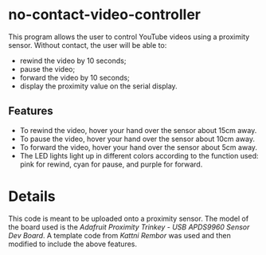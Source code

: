 # no-contact-video-controller
This program allows the user to control YouTube videos using a proximity sensor. Without contact, the user will be able to:
- rewind the video by 10 seconds;
- pause the video;
- forward the video by 10 seconds;
- display the proximity value on the serial display.

## Features
- To rewind the video, hover your hand over the sensor about 15cm away.
- To pause the video, hover your hand over the sensor about 10cm away.
- To forward the video, hover your hand over the sensor about 5cm away.
- The LED lights light up in different colors according to the function used: pink for rewind, cyan for pause, and purple for forward.

# Details
This code is meant to be uploaded onto a proximity sensor. The model of the board used is the *Adafruit Proximity Trinkey - USB APDS9960 Sensor Dev Board*. A template code from *Kattni Rembor* was used and then modified to include the above features.
